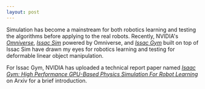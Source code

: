 ```yaml
---
layout: post
---
```


Simulation has become a mainstream for both robotics learning and testing the algorithms before applying to the real robots. Recently, NVIDIA's [*Omniverse*](https://developer.nvidia.com/nvidia-omniverse-platform), [*Issac Sim*](https://developer.nvidia.com/isaac-sim) powered by Omniverse, and [*Issac Gym*](https://developer.nvidia.com/isaac-gym) built on top of Issac Sim have drawn my eyes for robotics learning and testing for deformable linear object manipulation.

For Issac Gym, NVIDIA has uploaded a technical report paper named [*Isaac Gym: High Performance GPU-Based Physics Simulation For Robot Learning*](https://arxiv.org/abs/1810.05762) on Arxiv for a brief introduction.


